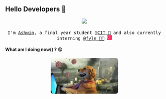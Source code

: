 ## Hello Developers :wave: 

<p align="center">
    <img src="https://media.giphy.com/media/G3H3U0fsmRfUY/giphy.gif" width=215px><br><br>
    <samp>
        I'm <a href="https://ashwin.engineer/">Ashwin</a>, a final year student <a href="https://cit.edu.in/">@CIT 🏫</a> and also currently interning <a href="https://fylehq.com">@fyle 👨‍💻</a>
        <img src="https://raw.githubusercontent.com/ashwin1111/ashwin1111/master/img/fyle.gif" width=15>
  </samp>
</p>


#### What am I doing now() ? :stuck_out_tongue:

<p align="center">
    <img alt="me" width="215px" src="https://raw.githubusercontent.com/ashwin1111/ashwin1111/master/img/me.jpeg" />
</p>
